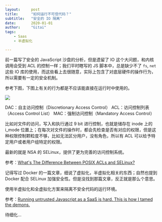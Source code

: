 ```yaml
---
layout:     post
title:      "如何运行不可信代码？"
subtitle:	"安全的 IO 隔离"
date:       2020-01-01
author:     "Gitai"
tags:
	- Saas
	- 半虚拟化

---
```


前一篇写了安全的 JavaScript 沙盘的分析，但是遗留了 IO 这个大问题，和内核调用会受到 ACL 的控制一样；我们平时瞎写的 JS 脚本中，总是缺少不了 `fs`, `net` 这些 IO 库的使用，而这些看上去很随意，实际上包含了对底层硬件的操作行为，所以需要有一定的安全机制。

参考下图，下图上有关的行为都是不应该能直接在运行时中使用的。

![](https://i.loli.net/2020/01/01/SKurGf7kQXwlYmF.jpg)

<!-- more -->

DAC：自主访问控制（Discretionary Access Control）
ACL：访问控制列表（Access Control List）
MAC：强制访问控制（Mandatory Access Control）

比如对文件的访问，写入和执行通过 9 bit 进行控制，也就是储存在 inode 上的 i_mode 位置上；在每次对文件的操作时，都会先检查是否有对应的权限，但是这种权限控制颗粒度不够，比如无法区分用户，没有角色，所以有 ACL 可以给予特定用户或者用户组特定的权限。

最新的就是 NSA 的 SELinux，提供了更为完善的访问控制系统。

参考：[What's The Difference Between POSIX ACLs and SELinux?](https://www.electronicdesign.com/technologies/dev-tools/article/21800662/whats-the-difference-between-posix-acls-and-selinux)

记得写过 Docker 的一篇文章，细说了虚拟化，半虚拟化相关的东西；自然也提到 Docker 配合 SELinux 加强安全性。但是没找到那篇文章，反正就是那么个意思。

使用半虚拟化和全虚拟化方案来隔离不安全代码的运行环境。

参考：[Running untrusted Javascript as a SaaS is hard. This is how I tamed the demons.](https://www.freecodecamp.org/news/running-untrusted-javascript-as-a-saas-is-hard-this-is-how-i-tamed-the-demons-973870f76e1c/)

待细化... 